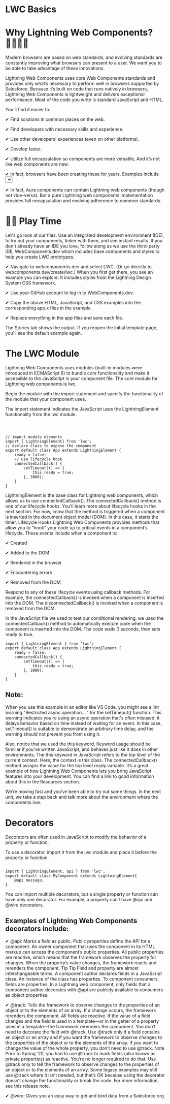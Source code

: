 # LWC Basics

# Why Lightning Web Components? 🤷‍♀️🤷‍♀️

Modern browsers are based on web standards, and evolving standards are constantly improving what browsers can present to a user. 
We want you to be able to take advantage of these innovations.

Lightning Web Components uses core Web Components standards and provides only what’s necessary to perform well in browsers supported by Salesforce. 
Because it’s built on code that runs natively in browsers, Lightning Web Components is lightweight and delivers exceptional performance. 
Most of the code you write is standard JavaScript and HTML.

You’ll find it easier to: 

✔ Find solutions in common places on the web.

✔ Find developers with necessary skills and experience.

✔ Use other developers’ experiences (even on other platforms).

✔ Develop faster.

✔ Utilize full encapsulation so components are more versatile, And it’s not like web components are new. 

✔ In fact, browsers have been creating these for years. Examples include <select>, <video>, <input>, and any tag that serves as more than a container. 
    These elements are actually the equivalent of web components. Our goal is to bring that level of integration to Salesforce development.

✔ In fact, Aura components can contain Lightning web components (though not vice-versa). But a pure Lightning web components implementation provides full encapsulation and evolving adherence to common standards.

 #   👏👏 Play Time

Let's go look at our files. Use an integrated development environment (IDE), to try out your components, tinker with them, and see instant results. 
If you don't already have an IDE you love, follow along as we use the third-party IDE, WebComponents.dev which includes base components and styles to help you create LWC prototypes.

✔ Navigate to webcomponents.dev and select LWC. (Or go directly to webcomponents.dev/create/lwc.) When you first get there, you see an example you can explore. 
    It includes styles from the Lightning Design System CSS framework.
    
✔ Use your GitHub account to log in to WebComponents.dev.

✔ Copy the above HTML, JavaScript, and CSS examples into the corresponding app.x files in the example. 

✔ Replace everything in the app files and save each file.

The Stories tab shows the output.  If you reopen the initial template page, you'll see the default example again.

# The LWC Module

Lightning Web Components uses modules (built-in modules were introduced in ECMAScript 6) to bundle core functionality and make it accessible to the JavaScript in your component file. The core module for Lightning web components is lwc.

Begin the module with the import statement and specify the functionality of the module that your component uses.


The import statement indicates the JavaScript uses the LightningElement functionality from the lwc module.

```



// import module elements
import { LightningElement} from 'lwc';
// declare class to expose the component
export default class App extends LightningElement {
    ready = false;
    // use lifecycle hook
    connectedCallback() {
        setTimeout(() => {
            this.ready = true;
        }, 3000);
    }
}

```


LightningElement is the base class for Lightning web components, which allows us to use connectedCallback().
The connectedCallback() method is one of our lifecycle hooks. You’ll learn more about lifecycle hooks in the next section. For now, know that the method is triggered when a component is inserted in the document object model (DOM). In this case, it starts the timer.
Lifecycle Hooks
Lightning Web Components provides methods that allow you to “hook” your code up to critical events in a component’s lifecycle. These events include when a component is:

✔ Created

✔ Added to the DOM

✔ Rendered in the browser

✔ Encountering errors

✔ Removed from the DOM

Respond to any of these lifecycle events using callback methods. For example, the connectedCallback() is invoked when a component is inserted into the DOM. The disconnectedCallback() is invoked when a component is removed from the DOM.

In the JavaScript file we used to test our conditional rendering, we used the connectedCallback() method to automatically execute code when the component is inserted into the DOM. The code waits 3 seconds, then sets ready to true.

```
import { LightningElement } from 'lwc';
export default class App extends LightningElement {
    ready = false;
    connectedCallback() {
        setTimeout(() => {
            this.ready = true;
        }, 3000);
    }
}

```



##  Note:
When you use this example in an editor like VS Code, you might see a lint warning "Restricted async operation...." for the setTimeout() function. This warning indicates you’re using an async operation that's often misused; it delays behavior based on time instead of waiting for an event. In this case, setTimeout() is suitable to demonstrate an arbitrary time delay, and the warning should not prevent you from using it.

Also, notice that we used the this keyword. Keyword usage should be familiar if you’ve written JavaScript, and behaves just like it does in other environments. The this keyword in JavaScript refers to the top level of the current context. Here, the context is this class. The connectedCallback() method assigns the value for the top level ready variable. It’s a great example of how Lightning Web Components lets you bring JavaScript features into your development. You can find a link to good information about this in the Resources section.

We’re moving fast and you’ve been able to try out some things. In the next unit, we take a step back and talk more about the environment where the components live.

# Decorators

Decorators are often used in JavaScript to modify the behavior of a property or function.

To use a decorator, import it from the lwc module and place it before the property or function.

```

import { LightningElement, api } from 'lwc';
export default class MyComponent extends LightningElement{
    @api message;
}

```

You can import multiple decorators, but a single property or function can have only one decorator. For example, a property can’t have @api and @wire decorators.

##  Examples of Lightning Web Components decorators include:

✔ @api: Marks a field as public. Public properties define the API for a component. 
        An owner component that uses the component in its HTML markup can access the component’s public properties. 
        All public properties are reactive, which means that the framework observes the property for changes. 
        When the property’s value changes, the framework reacts and rerenders the component.
        Tip Tip Field and property are almost interchangeable terms. 
        A component author declares fields in a JavaScript class. An instance of the class has properties. 
        To component consumers, fields are properties. 
        In a Lightning web component, only fields that a component author decorates with @api are publicly available to consumers as object properties.
        
✔ @track: Tells the framework to observe changes to the properties of an object or to the elements of an array.
          If a change occurs, the framework rerenders the component. All fields are reactive. 
          If the value of a field changes and the field is used in a template—or in the getter of a property used in a template—the framework rerenders the component. 
          You don’t need to decorate the field with @track. Use @track only if a field contains an object or an array and if you want the framework to observe changes to the properties of the object or to the elements of the array. If you want to change the value of the whole property, you don’t need to use @track.
          Note Prior to Spring ’20, you had to use @track to mark fields (also known as private properties) as reactive.
          You’re no longer required to do that. Use @track only to tell the framework to observe changes to the properties of an object or to the elements of an array. 
          Some legacy examples may still use @track where it isn’t needed, but that’s OK because using the decorator doesn’t change the functionality or break the code.
          For more information, see this release note.
          
✔ @wire: Gives you an easy way to get and bind data from a Salesforce org.

